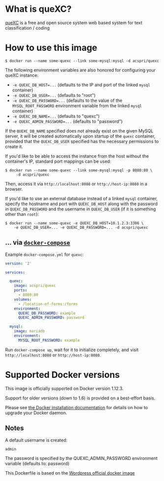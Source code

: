 # What is queXC?

[queXC](https://quexc.acspri.org.au/) is a free and open source system web based system for text classification / coding

# How to use this image

```console
$ docker run --name some-quexc --link some-mysql:mysql -d acspri/quexc
```

The following environment variables are also honored for configuring your queXC instance:

-	`-e QUEXC_DB_HOST=...` (defaults to the IP and port of the linked `mysql` container)
-	`-e QUEXC_DB_USER=...` (defaults to "root")
-	`-e QUEXC_DB_PASSWORD=...` (defaults to the value of the `MYSQL_ROOT_PASSWORD` environment variable from the linked `mysql` container)
-	`-e QUEXC_DB_NAME=...` (defaults to "quexc")
-	`-e QUEXC_ADMIN_PASSWORD=...` (defaults to "password")

If the `QUEXC_DB_NAME` specified does not already exist on the given MySQL server, it will be created automatically upon startup of the `quexc` container, provided that the `QUEXC_DB_USER` specified has the necessary permissions to create it.

If you'd like to be able to access the instance from the host without the container's IP, standard port mappings can be used:

```console
$ docker run --name some-quexc --link some-mysql:mysql -p 8080:80 \
     -d acspri/quexc
```

Then, access it via `http://localhost:8080` or `http://host-ip:8080` in a browser.

If you'd like to use an external database instead of a linked `mysql` container, specify the hostname and port with `QUEXC_DB_HOST` along with the password in `QUEXC_DB_PASSWORD` and the username in `QUEXC_DB_USER` (if it is something other than `root`):

```console
$ docker run --name some-quexc -e QUEXC_DB_HOST=10.1.2.3:3306 \
    -e QUEXC_DB_USER=... -e QUEXC_DB_PASSWORD=... -d acspri/quexc
```

## ... via [`docker-compose`](https://github.com/docker/compose)

Example `docker-compose.yml` for `quexc`:

```yaml
version: '2'

services:

  quexc:
    image: acspri/quexc
    ports:
      - 8080:80
    volumes:
      - /location-of-forms:/forms
    environment:
      QUEXC_DB_PASSWORD: example
      QUEXC_ADMIN_PASSWORD: password

  mysql:
    image: mariadb
    environment:
      MYSQL_ROOT_PASSWORD: example
```

Run `docker-compose up`, wait for it to initialize completely, and visit `http://localhost:8080` or `http://host-ip:8080`.

# Supported Docker versions

This image is officially supported on Docker version 1.12.3.

Support for older versions (down to 1.6) is provided on a best-effort basis.

Please see [the Docker installation documentation](https://docs.docker.com/installation/) for details on how to upgrade your Docker daemon.

Notes
-----

A default username is created:

    admin

The password is specified by the QUEXC_ADMIN_PASSWORD environment variable (defaults to: password)

This Dockerfile is based on the [Wordpress official docker image](https://github.com/docker-library/wordpress/tree/8ab70dd61a996d58c0addf4867a768efe649bf65/php5.6/apache)
